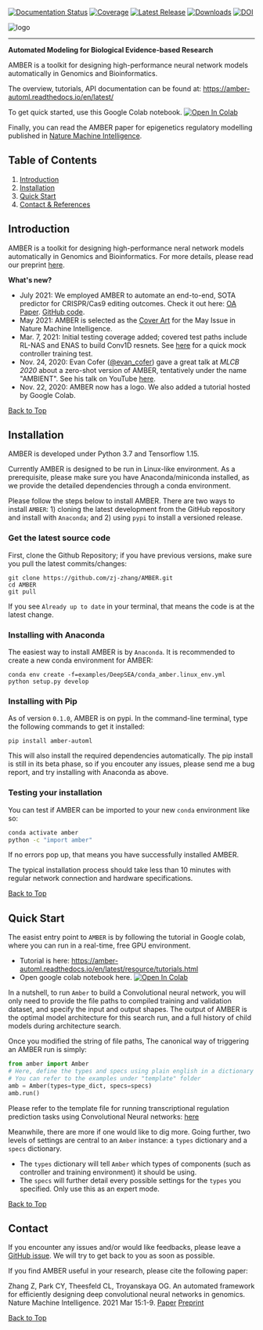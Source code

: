 [![Documentation Status](https://readthedocs.org/projects/amber-automl/badge/?version=latest)](https://amber-automl.readthedocs.io/en/latest/?badge=latest)
[![Coverage](https://raw.githubusercontent.com/zj-zhang/AMBER/master/amber/tests/coverage.svg)]()
[![Latest Release](https://img.shields.io/github/release/zj-zhang/AMBER.svg?label=Release)](https://github.com/zj-zhang/AMBER/releases/latest)
[![Downloads](https://pepy.tech/badge/amber-automl)](https://pepy.tech/project/amber-automl)
[![DOI](https://zenodo.org/badge/260604309.svg)](https://zenodo.org/badge/latestdoi/260604309)
<!-- 
[![PyPI Install](https://img.shields.io/pypi/dm/amber-automl.svg?label=PyPI%20Installs)](https://pypi.org/project/amber-automl/)
[![Github All Releases](https://img.shields.io/github/downloads/zj-zhang/AMBER/total.svg?label=Download)](https://github.com/zj-zhang/AMBER/releases)
-->

![logo](docs/source/_static/img/amber-logo.png)

---

**Automated Modeling for Biological Evidence-based Research**


AMBER is a toolkit for designing high-performance neural network models automatically in
Genomics and Bioinformatics.

The overview, tutorials, API documentation can be found at:
https://amber-automl.readthedocs.io/en/latest/

To get quick started, use this Google Colab notebook. 
<a href="https://colab.research.google.com/gist/zj-zhang/48689d8bdc8adf3375719911f7e41989/amber-epigenetics-tutorial-v2.ipynb" target="_blank"><img src="https://colab.research.google.com/assets/colab-badge.svg" alt="Open In Colab"/></a>

Finally, you can read the AMBER paper for epigenetics regulatory modelling published in [Nature Machine Intelligence](https://www.nature.com/articles/s42256-021-00316-z).

<a id='sec0'></a>
## Table of Contents
1. [Introduction](#sec1)
2. [Installation](#sec2)
3. [Quick Start](#sec3)
4. [Contact & References](#sec4)

<a id='sec1'></a>
## Introduction
AMBER is a toolkit for designing high-performance neral network models automatically in
Genomics and Bioinformatics. For more details, please read our
preprint [here](https://www.biorxiv.org/content/10.1101/2020.08.18.251561v1).

**What's new?**
- July 2021: We employed AMBER to automate an end-to-end, SOTA predictor for CRISPR/Cas9 editing outcomes. Check it out here: [OA Paper](https://academic.oup.com/bioinformatics/article/37/Supplement_1/i342/6319668). [GitHub code](https://github.com/vli31/CROTON/).
- May 2021: AMBER is selected as the [Cover Art](https://www.nature.com/natmachintell/volumes/3/issues/5) for the May Issue in Nature Machine Intelligence.
- Mar. 7, 2021: Initial testing coverage added; covered test paths include RL-NAS and ENAS to build Conv1D resnets. See [here](https://github.com/zj-zhang/AMBER/blob/master/amber/tests/integration_bionas_test.py)
for a quick mock controller training test.
- Nov. 24, 2020: Evan Cofer ([@evan_cofer](https://twitter.com/evan_cofer)) gave a great talk at *MLCB 2020* about a zero-shot version of AMBER, tentatively under the
name "AMBIENT". See his talk on YouTube [here](https://youtu.be/8co5_aqBwGQ?t=11171).
- Nov. 22, 2020: AMBER now has a logo. We also added a tutorial hosted by Google Colab.


[Back to Top](#sec0)

<a id='sec2'></a>
## Installation

AMBER is developed under Python 3.7 and Tensorflow 1.15.

Currently AMBER is designed to be run in Linux-like environment. As a prerequisite, please make sure
 you have Anaconda/miniconda installed, as we provide the detailed dependencies through a conda 
 environment.
 

Please follow the steps below to install AMBER. There are two ways to install `AMBER`: 1) cloning the latest development
from the GitHub repository and install with `Anaconda`; and 2) using `pypi` to install a versioned
release.


### Get the latest source code
First, clone the Github Repository; if you have previous versions, make sure you pull the latest commits/changes:

```
git clone https://github.com/zj-zhang/AMBER.git
cd AMBER
git pull
```

If you see `Already up to date` in your terminal, that means the code is at the latest change.

### Installing with Anaconda
The easiest way to install AMBER is by ``Anaconda``. It is recommended to create a new conda
environment for AMBER:

```
conda env create -f=examples/DeepSEA/conda_amber.linux_env.yml 
python setup.py develop
```

### Installing with Pip
As of version `0.1.0`, AMBER is on pypi. In the command-line terminal, type the following commands to get it installed:

```{bash}
pip install amber-automl
```

This will also install the required dependencies automatically. The pip install is still in its beta phase, so if you
encouter any issues, please send me a bug report, and try installing with Anaconda as above.


### Testing your installation
You can test if AMBER can be imported to your new `conda` environment like so:

```bash
conda activate amber
python -c "import amber"
```

If no errors pop up, that means you have successfully installed AMBER.

The typical installation process should take less than 10 minutes with regular network 
connection and hardware specifications. 

[Back to Top](#sec0)


<a id='sec3'></a>
## Quick Start

The easist entry point to `AMBER` is by following the tutorial 
in Google colab, where you can run in a real-time, free GPU 
environment.
- Tutorial is here: https://amber-automl.readthedocs.io/en/latest/resource/tutorials.html
- Open google colab notebook here. [![Open In Colab](https://colab.research.google.com/assets/colab-badge.svg)](https://colab.research.google.com/gist/zj-zhang/43235f916303284fdf8c42a6e3d7b8b4)

In a nutshell, to run `Amber` to build a Convolutional neural network, you will only need to provide the file 
paths to compiled training and validation dataset, and specify the input and output shapes. The output of
AMBER is the optimal model architecture for this search run, and a full history of child models during architecture search.

Once you modified the string of file paths, The canonical way of triggering an AMBER 
run is simply:
```python
from amber import Amber
# Here, define the types and specs using plain english in a dictionary
# You can refer to the examples under "template" folder
amb = Amber(types=type_dict, specs=specs)
amb.run()
```
Please refer to the template file for running transcriptional regulation prediction tasks using Convolutional Neural networks: [here](https://github.com/zj-zhang/AMBER/blob/master/templates/AmberDeepSea.py)

Meanwhile, there are more if one would like to dig more. Going further, two levels of
settings are central to an `Amber` instance: a `types` dictionary and a `specs` dictionary. 
- The `types` dictionary will tell `Amber` which types of components (such as controller and
training environment) it should be using.
- The `specs` will further detail every possible settings for the `types` you specified. Only
use this as an expert mode.

[Back to Top](#sec0)


<a id='sec4'></a>
## Contact
If you encounter any issues and/or would like feedbacks, please leave a [GitHub issue](https://github.com/zj-zhang/AMBER/issues).
We will try to get back to you as soon as possible.

If you find AMBER useful in your research, please cite the following paper:

Zhang Z, Park CY, Theesfeld CL, Troyanskaya OG. An automated framework for efficiently designing deep convolutional neural networks in genomics. Nature Machine Intelligence. 2021 Mar 15:1-9. [Paper](https://www.nature.com/articles/s42256-021-00316-z) [Preprint](https://www.biorxiv.org/content/10.1101/2020.08.18.251561v1.full)

[Back to Top](#sec0)







